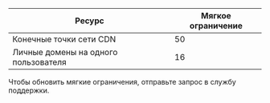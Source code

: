
| Ресурс | Мягкое ограничение 
--- | ---
| Конечные точки сети CDN | 50
| Личные домены на одного пользователя| 16

Чтобы обновить мягкие ограничения, отправьте запрос в службу поддержки.

<!---HONumber=Oct15_HO3-->